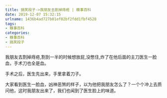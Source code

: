 ```yaml
---
title: 搞笑段子->我朋友去割掉痔疮 | 糗事百科
date: 2019-12-07 15:32:15
urlname: 1436b4ad727b01ef02bf2fdd1fbf4528
tags: 
- 糗事百科
categories:
- 糗事百科
- 搞笑段子
---
```

我朋友去割掉痔疮,割到一半的时候想放屁,没憋住,炸了在他后面的主刀医生一脸血，手术刀也全是血。

手术之后，医生先出来，手里拿着刀子。

大家看到医生一脸血，凶神恶煞的样子，以为他把我朋友怎么了？一个个冲上去质问他，这时我朋友出来了，我们也闻到了医生脸上的味道。


